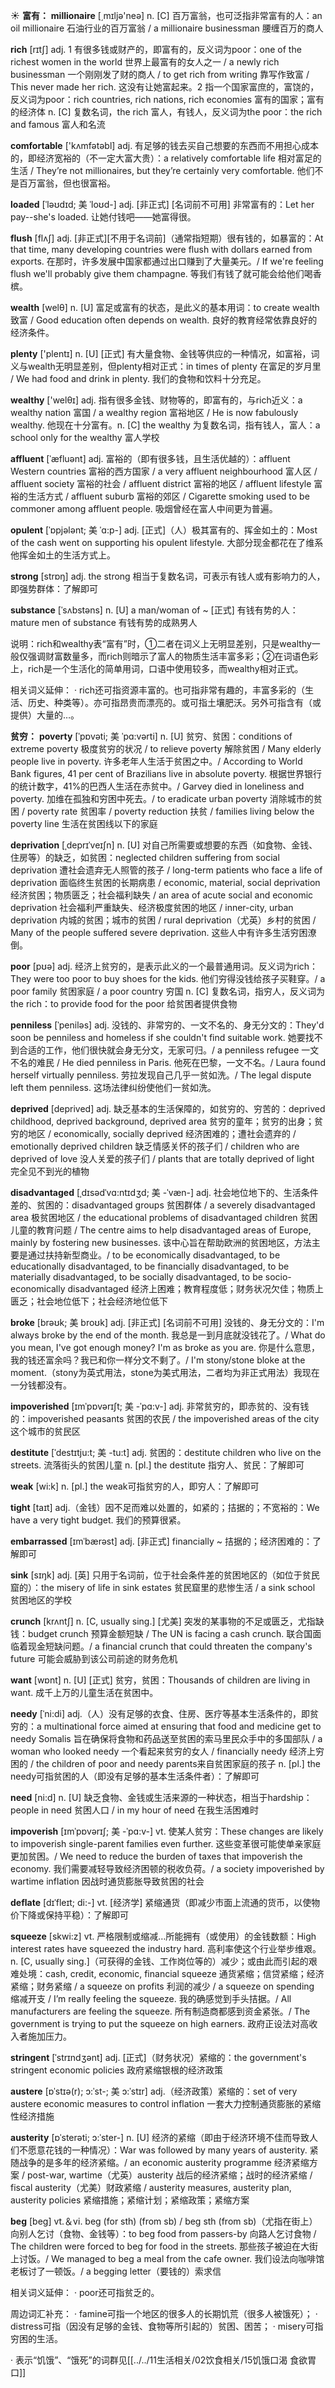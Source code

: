 ☀ <span class="category">**富有：**</span>
<span class="vocabulary">**millionaire**</span> [͵mɪljə'neə] 
<span class="definition">n. [C] 百万富翁，也可泛指非常富有的人：</span>an oil millionaire 石油行业的百万富翁 / a millionaire businessman 腰缠百万的商人

<span class="vocabulary">**rich**</span> [rɪtʃ] 
<span class="definition">adj. 1 有很多钱或财产的，即富有的，反义词为poor：</span>one of the richest women in the world 世界上最富有的女人之一 / a newly rich businessman 一个刚刚发了财的商人 / to get rich from writing 靠写作致富 / This never made her rich. 这没有让她富起来。<span class="definition">2 指一个国家富庶的，富饶的，反义词为poor：</span>rich countries, rich nations, rich economies 富有的国家；富有的经济体 <span class="definition">n. [C] 复数名词，the rich 富人，有钱人，反义词为the poor：</span>the rich and famous 富人和名流

<span class="vocabulary">**comfortable**</span> ['kʌmfətəbl] 
<span class="definition">adj. 有足够的钱去买自己想要的东西而不用担心成本的，即经济宽裕的（不一定大富大贵）：</span>a relatively comfortable life 相对富足的生活 / They’re not millionaires, but they’re certainly very comfortable. 他们不是百万富翁，但也很富裕。
                      
<span class="vocabulary">**loaded**</span> [ˈləʊdɪd; 美 ˈloʊd-]
<span class="definition">adj. [非正式] [名词前不可用] 非常富有的：</span>Let her pay--she's loaded. 让她付钱吧——她富得很。

<span class="vocabulary">**flush**</span> [flʌʃ]
<span class="definition">adj. [非正式][不用于名词前]（通常指短期）很有钱的，如暴富的：</span>At that time, many developing countries were flush with dollars earned from exports. 在那时，许多发展中国家都通过出口赚到了大量美元。/ If we're feeling flush we'll probably give them champagne. 等我们有钱了就可能会给他们喝香槟。

<span class="vocabulary">**wealth**</span> [welθ] 
<span class="definition">n. [U] 富足或富有的状态，是此义的基本用词：</span>to create wealth 致富 / Good education often depends on wealth. 良好的教育经常依靠良好的经济条件。

<span class="vocabulary">**plenty**</span> ['plentɪ] 
<span class="definition">n. [U] [正式] 有大量食物、金钱等供应的一种情况，如富裕，词义与wealth无明显差别，但plenty相对正式：</span>in times of plenty 在富足的岁月里 / We had food and drink in plenty. 我们的食物和饮料十分充足。

<span class="vocabulary">**wealthy**</span> ['welθɪ] 
<span class="definition">adj. 指有很多金钱、财物等的，即富有的，与rich近义：</span>a wealthy nation 富国 / a wealthy region 富裕地区 / He is now fabulously wealthy. 他现在十分富有。<span class="definition">n. [C] the wealthy 为复数名词，指有钱人，富人：</span>a school only for the wealthy 富人学校
           
<span class="vocabulary">**affluent**</span> [ˈæfluənt]
<span class="definition">adj. 富裕的（即有很多钱，且生活优越的）：</span>affluent Western countries 富裕的西方国家 / a very affluent neighbourhood 富人区 / affluent society 富裕的社会 / affluent district 富裕的地区 / affluent lifestyle 富裕的生活方式 / affluent suburb 富裕的郊区 / Cigarette smoking used to be commoner among affluent people. 吸烟曾经在富人中间更为普遍。
           
<span class="vocabulary">**opulent**</span> [ˈɒpjələnt; 美 ˈɑ:p-]
<span class="definition">adj. [正式]（人）极其富有的、挥金如土的：</span>Most of the cash went on supporting his opulent lifestyle. 大部分现金都花在了维系他挥金如土的生活方式上。

<span class="vocabulary">**strong**</span> [strɒŋ] 
<span class="definition">adj. the strong 相当于复数名词，可表示有钱人或有影响力的人，即强势群体：</span>了解即可
           
<span class="vocabulary">**substance**</span> [ˈsʌbstəns]
<span class="definition">n. [U] a man/woman of ~ [正式] 有钱有势的人：</span>mature men of substance 有钱有势的成熟男人

说明：rich和wealthy表“富有”时，①二者在词义上无明显差别，只是wealthy一般仅强调财富数量多，而rich则暗示了富人的物质生活丰富多彩；②在词语色彩上，rich是一个生活化的简单用词，口语中使用较多，而wealthy相对正式。

相关词义延伸：
· rich还可指资源丰富的。也可指非常有趣的，丰富多彩的（生活、历史、种类等）。亦可指昂贵而漂亮的。或可指土壤肥沃。另外可指含有（或提供）大量的…。

<span class="category">**贫穷：**</span>
<span class="vocabulary">**poverty**</span> [ˈpɒvəti; 美 ˈpɑ:vərti]
<span class="definition">n. [U] 贫穷、贫困：</span>conditions of extreme poverty 极度贫穷的状况 / to relieve poverty 解除贫困 / Many elderly people live in poverty. 许多老年人生活于贫困之中。/ According to World Bank figures, 41 per cent of Brazilians live in absolute poverty. 根据世界银行的统计数字，41%的巴西人生活在赤贫中。/ Garvey died in loneliness and poverty. 加维在孤独和穷困中死去。/ to eradicate urban poverty 消除城市的贫困 / poverty rate 贫困率 / poverty reduction 扶贫 / families living below the poverty line 生活在贫困线以下的家庭
           
<span class="vocabulary">**deprivation**</span> [ˌdeprɪˈveɪʃn]
<span class="definition">n. [U] 对自己所需要或想要的东西（如食物、金钱、住房等）的缺乏，如贫困：</span>neglected children suffering from social deprivation 遭社会遗弃无人照管的孩子 / long-term patients who face a life of deprivation 面临终生贫困的长期病患 / economic, material, social deprivation 经济贫困；物质匮乏；社会福利缺失 / an area of acute social and economic deprivation 社会福利严重缺失、经济极度贫困的地区 / inner-city, urban deprivation 内城的贫困；城市的贫困 / rural deprivation（尤英）乡村的贫困 / Many of the people suffered severe deprivation. 这些人中有许多生活穷困潦倒。

<span class="vocabulary">**poor**</span> [pʊə] 
<span class="definition">adj. 经济上贫穷的，是表示此义的一个最普通用词。反义词为rich：</span>They were too poor to buy shoes for the kids. 他们穷得没钱给孩子买鞋穿。/ a poor family 贫困家庭 / a poor country 穷国 <span class="definition">n. [C] 复数名词，指穷人，反义词为the rich：</span>to provide food for the poor 给贫困者提供食物
                    
<span class="vocabulary">**penniless**</span> [ˈpeniləs]
<span class="definition">adj. 没钱的、非常穷的、一文不名的、身无分文的：</span>They'd soon be penniless and homeless if she couldn't find suitable work. 她要找不到合适的工作，他们很快就会身无分文，无家可归。/ a penniless refugee 一文不名的难民 / He died penniless in Paris. 他死在巴黎，一文不名。/ Laura found herself virtually penniless. 劳拉发现自己几乎一贫如洗。/ The legal dispute left them penniless. 这场法律纠纷使他们一贫如洗。
       
<span class="vocabulary">**deprived**</span> [deprived]
<span class="definition">adj. 缺乏基本的生活保障的，如贫穷的、穷苦的：</span>deprived childhood, deprived background, deprived area 贫穷的童年；贫穷的出身；贫穷的地区 / economically, socially deprived 经济困难的；遭社会遗弃的 / emotionally deprived children 缺乏情感关怀的孩子们 / children who are deprived of love 没人关爱的孩子们 / plants that are totally deprived of light 完全见不到光的植物
           
<span class="vocabulary">**disadvantaged**</span> [ˌdɪsədˈvɑ:ntɪdʒd; 美 -ˈvæn-]
<span class="definition">adj. 社会地位地下的、生活条件差的、贫困的：</span>disadvantaged groups 贫困群体 / a severely disadvantaged area 极贫困地区 / the educational problems of disadvantaged children 贫困儿童的教育问题 / The centre aims to help disadvantaged areas of Europe, mainly by fostering new businesses. 该中心旨在帮助欧洲的贫困地区，方法主要是通过扶持新型商业。/ to be economically disadvantaged, to be educationally disadvantaged, to be financially disadvantaged, to be materially disadvantaged, to be socially disadvantaged, to be socio-economically disadvantaged 经济上困难；教育程度低；财务状况欠佳；物质上匮乏；社会地位低下；社会经济地位低下

<span class="vocabulary">**broke**</span> [brəʊk; 美 broʊk]
<span class="definition">adj. [非正式] [名词前不可用] 没钱的、身无分文的：</span>I'm always broke by the end of the month. 我总是一到月底就没钱花了。/ What do you mean, I've got enough money? I'm as broke as you are. 你是什么意思，我的钱还富余吗？我已和你一样分文不剩了。/ I'm stony/stone bloke at the moment.（stony为英式用法，stone为美式用法，二者均为非正式用法）我现在一分钱都没有。

<span class="vocabulary">**impoverished**</span> [ɪmˈpɒvərɪʃt; 美 -ˈpɑ:v-]
<span class="definition">adj. 非常贫穷的，即赤贫的、没有钱的：</span>impoverished peasants 贫困的农民 / the impoverished areas of the city 这个城市的贫民区           

<span class="vocabulary">**destitute**</span> [ˈdestɪtju:t; 美 -tu:t]
<span class="definition">adj. 贫困的：</span>destitute children who live on the streets. 流落街头的贫困儿童 <span class="definition">n. [pl.] the destitute 指穷人、贫民：</span>了解即可

<span class="vocabulary">**weak**</span> [wi:k] 
<span class="definition">n. [pl.] the weak可指贫穷的人，即穷人：</span>了解即可

<span class="vocabulary">**tight**</span> [taɪt] 
<span class="definition">adj.（金钱）因不足而难以处置的，如紧的；拮据的；不宽裕的：</span>We have a very tight budget. 我们的预算很紧。
           
<span class="vocabulary">**embarrassed**</span> [ɪmˈbærəst]
<span class="definition">adj. [非正式] financially ~ 拮据的；经济困难的：</span>了解即可

<span class="vocabulary">**sink**</span> [sɪŋk] 
<span class="definition">adj. [英] 只用于名词前，位于社会条件差的贫困地区的（如位于贫民窟的）：</span>the misery of life in sink estates 贫民窟里的悲惨生活 / a sink school 贫困地区的学校
           
<span class="vocabulary">**crunch**</span> [krʌntʃ]
<span class="definition">n. [C, usually sing.] [尤美] 突发的某事物的不足或匮乏，尤指缺钱：</span>budget crunch 预算金额短缺 / The UN is facing a cash crunch. 联合国面临着现金短缺问题。/ a financial crunch that could threaten the company's future 可能会威胁到该公司前途的财务危机

<span class="vocabulary">**want**</span> [wɒnt] 
<span class="definition">n. [U] [正式] 贫穷，贫困：</span>Thousands of children are living in want. 成千上万的儿童生活在贫困中。
           
<span class="vocabulary">**needy**</span> [ˈni:di]
<span class="definition">adj.（人）没有足够的衣食、住房、医疗等基本生活条件的，即贫穷的：</span>a multinational force aimed at ensuring that food and medicine get to needy Somalis 旨在确保将食物和药品送至贫困的索马里民众手中的多国部队 / a woman who looked needy 一个看起来贫穷的女人 / financially needy 经济上穷困的 / the children of poor and needy parents来自贫困家庭的孩子 <span class="definition">n. [pl.] the needy可指贫困的人（即没有足够的基本生活条件者）：</span>了解即可

<span class="vocabulary">**need**</span> [ni:d] 
<span class="definition">n. [U] 缺乏食物、金钱或生活来源的一种状态，相当于hardship：</span>people in need 贫困人口 / in my hour of need 在我生活困难时
           
<span class="vocabulary">**impoverish**</span> [ɪmˈpɒvərɪʃ; 美 -ˈpɑ:v-]
<span class="definition">vt. 使某人贫穷：</span>These changes are likely to impoverish single-parent families even further. 这些变革很可能使单亲家庭更加贫困。/ We need to reduce the burden of taxes that impoverish the economy. 我们需要减轻导致经济困顿的税收负荷。/ a society impoverished by wartime inflation 因战时通货膨胀导致贫困的社会
           
<span class="vocabulary">**deflate**</span> [dɪˈfleɪt; di:-]
<span class="definition">vt. [经济学] 紧缩通货（即减少市面上流通的货币，以使物价下降或保持平稳）：</span>了解即可

<span class="vocabulary">**squeeze**</span> [skwi:z] 
<span class="definition">vt. 严格限制或缩减…所能拥有（或使用）的金钱数额：</span>High interest rates have squeezed the industry hard. 高利率使这个行业举步维艰。<span class="definition">n. [C, usually sing.]（可获得的金钱、工作岗位等的）减少；或由此而引起的艰难处境：</span>cash, credit, economic, financial squeeze 通货紧缩；信贷紧缩；经济紧缩；财务紧缩 / a squeeze on profits 利润的减少 / a squeeze on spending 缩减开支 / I’m really feeling the squeeze. 我的确感觉到手头拮据。/ All manufacturers are feeling the squeeze. 所有制造商都感到资金紧张。/ The government is trying to put the squeeze on high earners. 政府正设法对高收入者施加压力。
           
<span class="vocabulary">**stringent**</span> [ˈstrɪndʒənt]
<span class="definition">adj. [正式]（财务状况）紧缩的：</span>the government's stringent economic policies 政府紧缩银根的经济政策
           
<span class="vocabulary">**austere**</span> [ɒˈstɪə(r); ɔ:ˈst-; 美 ɔ:ˈstɪr]
<span class="definition">adj.（经济政策）紧缩的：</span>set of very austere economic measures to control inflation 一套大力控制通货膨胀的紧缩性经济措施
           
<span class="vocabulary">**austerity**</span> [ɒˈsterəti; ɔ:ˈster-]
<span class="definition">n. [U] 经济的紧缩（即由于经济环境不佳而导致人们不愿意花钱的一种情况）：</span>War was followed by many years of austerity. 紧随战争的是多年的经济紧缩。/ an economic austerity programme 经济紧缩方案 / post-war, wartime（尤英）austerity 战后的经济紧缩；战时的经济紧缩 / fiscal austerity（尤美）财政紧缩 / austerity measures, austerity plan, austerity policies 紧缩措施；紧缩计划；紧缩政策；紧缩方案

<span class="vocabulary">**beg**</span> [beɡ] 
<span class="definition">vt.＆vi. beg (for sth) (from sb) / beg sth (from sb)（尤指在街上）向别人乞讨（食物、金钱等）：</span>to beg food from passers-by 向路人乞讨食物 / The children were forced to beg for food in the streets. 那些孩子被迫在大街上讨饭。/ We managed to beg a meal from the cafe owner. 我们设法向咖啡馆老板讨了一顿饭。/ a begging letter（要钱的）索求信

相关词义延伸：
· poor还可指贫乏的。

周边词汇补充：
· famine可指一个地区的很多人的长期饥荒（很多人被饿死）；
· distress可指（因没有足够的金钱、食物等所引起的）贫困、困苦；
· misery可指穷困的生活。

· 表示“饥饿”、“饿死”的词群见[[../../11生活相关/02饮食相关/15饥饿口渴 食欲胃口]]
